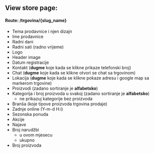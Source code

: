 ## View store page:
#### Route: /trgovina/{slug_name}

- Tema prodavnice i njen dizajn
- Ime prodavnice
- Radni dani
- Radni sati (radno vrijeme)
- Logo
- Header image
- Datum registracije
- Kontakt (**dugme** koje kada se klikne prikaze telefonski broj)
- Chat (**dugme** koje kada se klikne otvori se chat sa trgovinom)
- Lokacija (**dugme** koje kada se klikne pokaze adresu i google map sa markerom trgovine)
- Proizvodi (zadano sortiranje je **alfabetsko**)
- Kategorija i broj proizvoda u svakoj (zadano sortiranje je **alfabetsko**)
    - ne prikazuj kategorije bez proizvoda
- Branša (koje tipove proizvoda trgovina prodaje)
- Zadnje online (Y-m-d H:i)
- Sezonska ponuda
- Akcije
- Najave
- Broj narudžbi
    - u ovom mjesecu
    - ukupno
- Broj proizvoda